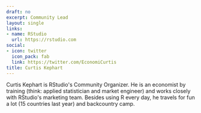 ```yaml
---
draft: no
excerpt: Community Lead
layout: single
links:
- name: RStudio
  url: https://rstudio.com
social:
- icon: twitter
  icon_pack: fab
  link: https://twitter.com/EconomiCurtis
title: Curtis Kephart
---
```


Curtis Kephart is RStudio's Community Organizer.  He is an economist by training (think: applied statistician and market engineer) and works closely with RStudio's marketing team. Besides using R every day, he travels for fun a lot (15 countries last year) and backcountry camp.
